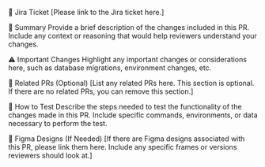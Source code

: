 🎫 Jira Ticket
[Please link to the Jira ticket here.]

📝 Summary
Provide a brief description of the changes included in this PR. Include any context or reasoning that would help reviewers understand your changes.

⚠️ Important Changes
Highlight any important changes or considerations here, such as database migrations, environment changes, etc.

🔗 Related PRs (Optional)
[List any related PRs here. This section is optional. If there are no related PRs, you can remove this section.]

🧪 How to Test
Describe the steps needed to test the functionality of the changes made in this PR. Include specific commands, environments, or data necessary to perform the test.

🎨 Figma Designs (If Needed)
[If there are Figma designs associated with this PR, please link them here. Include any specific frames or versions reviewers should look at.]
